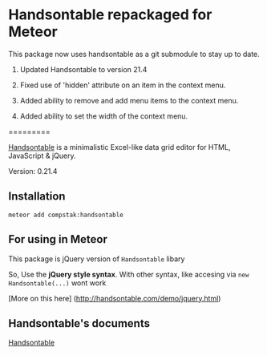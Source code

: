 Handsontable repackaged for Meteor
=========

This package now uses handsontable as a git submodule to stay up to date.

1. Updated Handsontable to version 21.4

2. Fixed use of 'hidden' attribute on an item in the context menu.

3. Added ability to remove and add menu items to the context menu.

4. Added ability to set the width of the context menu.

=========

[Handsontable](http://handsontable.com/) is a minimalistic Excel-like data grid editor for HTML, JavaScript & jQuery.

Version: 0.21.4

## Installation

`meteor add compstak:handsontable`

## For using in Meteor
This package is jQuery version of `Handsontable` libary

So, Use the **jQuery style syntax**. With other syntax, like accesing via `new Handsontable(...)` wont work

[More on this here] (http://handsontable.com/demo/jquery.html)

## Handsontable's documents

[Handsontable](http://handsontable.com/)
